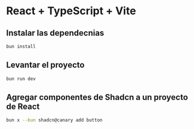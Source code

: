 # React + TypeScript + Vite


## Instalar las dependecnias 
```bash
bun install
```
## Levantar el proyecto
```bash
bun run dev
```
## Agregar componentes de Shadcn a un proyecto de React
```bash
bun x --bun shadcn@canary add button
```